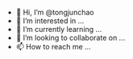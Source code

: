 - 👋 Hi, I’m @tongjunchao
- 👀 I’m interested in ...
- 🌱 I’m currently learning ...
- 💞️ I’m looking to collaborate on ...
- 📫 How to reach me ...

<!---
tongjunchao/tongjunchao is a ✨ special ✨ repository because its `README.md` (this file) appears on your GitHub profile.
You can click the Preview link to take a look at your changes.
--->
